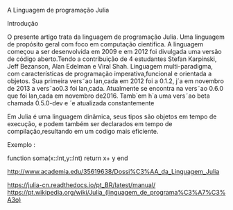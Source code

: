 
A Linguagem de programação Julia

Introdução

O presente artigo trata da linguagem de programação Julia.
Uma linguagem de propósito geral com foco em computação científica.
A linguagem começou a ser desenvolvida em 2009 e em 2012 foi divulgada 
uma versão de código aberto.Tendo a contribuição de 4 estudantes Stefan Karpinski, Jeff Bezanson, Alan Edelman e
Viral Shah.
Linguagem multi-paradigma, com características de programação imperativa,funcional e orientada a objetos.
Sua primeira vers˜ao lan¸cada em 2012 foi a 0.1.2, j´a em novembro de 2013 a vers˜ao0.3 foi lan¸cada. Atualmente se encontra na vers˜ao 0.6.0 que foi lan¸cada em novembro de2016. Tamb´em h´a uma vers˜ao beta chamada 0.5.0-dev e ´e atualizada constantemente

Em Julia é uma linguagem dinâmica, seus tipos são objetos em tempo de execução, e podem também ser declarados em tempo de compilação,resultando em um codigo mais eficiente.

Exemplo :

function soma(x::Int,y::Int)
    return x+ y 
end



http://www.academia.edu/35619638/Dossi%C3%AA_da_Linguagem_Julia

https://julia-cn.readthedocs.io/pt_BR/latest/manual/
https://pt.wikipedia.org/wiki/Julia_(linguagem_de_programa%C3%A7%C3%A3o)
